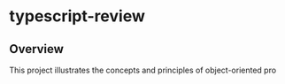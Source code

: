 # typescript-review

## Overview
This project illustrates the concepts and principles of object-oriented pro